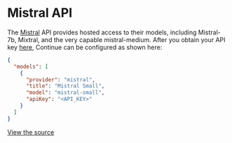 # Mistral API

The [Mistral](https://mistral.ai) API provides hosted access to their models, including Mistral-7b, Mixtral, and the very capable mistral-medium. After you obtain your API key [here](https://docs.mistral.ai/), Continue can be configured as shown here:

```json title="~/.continue/config.json"
{
  "models": [
    {
      "provider": "mistral",
      "title": "Mistral Small",
      "model": "mistral-small",
      "apiKey": "<API_KEY>"
    }
  ]
}
```

[View the source](https://github.com/trypear/pearai-submodule/blob/main/core/llm/llms/Mistral.ts)
